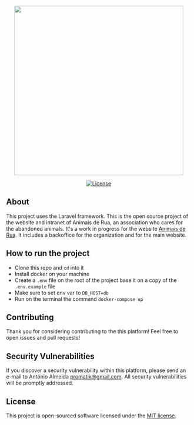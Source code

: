 <p align="center"><img src="https://animaisderua.org/img/logo/logo-text.svg" width="460"></p>

<p align="center">
<a href="https://packagist.org/packages/laravel/framework"><img src="https://poser.pugx.org/laravel/framework/license.svg" alt="License"></a>
</p>


## About

This project uses the Laravel framework. 
This is the open source project of the website and intranet of Animais de Rua, an association who cares for the abandoned animals.
It's a work in progress for the website [Animais de Rua](https://animaisderua.org/).
It includes a backoffice for the organization and for the main website.

## How to run the project
- Clone this repo and `cd` into it
- Install docker on your machine
- Create a `.env` file on the root of the project base it on a copy of the `.env.example` file
- Make sure to set env var to `DB_HOST=db`
- Run on the terminal the command `docker-compose up`
## Contributing

Thank you for considering contributing to the this platform! Feel free to open issues and pull requests!


## Security Vulnerabilities

If you discover a security vulnerability within this platform, please send an e-mail to António Almeida [promatik@gmail.com](mailto:promatik@gmail.com). All security vulnerabilities will be promptly addressed.


## License

This project is open-sourced software licensed under the [MIT license](https://opensource.org/licenses/MIT).
